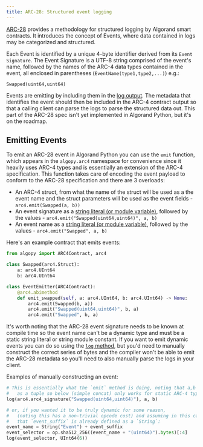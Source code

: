 ```yaml
---
title: ARC-28: Structured event logging
---
```


[ARC-28](https://github.com/algorandfoundation/ARCs/blob/main/ARCs/arc-0028) provides a methodology for structured logging by Algorand smart contracts. It introduces the concept of Events, where data contained in logs may be categorized and structured.

Each Event is identified by a unique 4-byte identifier derived from its `Event Signature`. The Event Signature is a UTF-8 string comprised of the event's name, followed by the names of the ARC-4 data types contained in the event, all enclosed in parentheses (`EventName(type1,type2,...)`) e.g.:

```
Swapped(uint64,uint64)
```

Events are emitting by including them in the [log output](./lg-logs). The metadata that identifies the event should then be included in the ARC-4 contract output so that a calling client can parse the logs to parse the structured data out. This part of the ARC-28 spec isn't yet implemented in Algorand Python, but it's on the roadmap.

## Emitting Events

To emit an ARC-28 event in Algorand Python you can use the `emit` function, which appears in the `algopy.arc4` namespace for convenience since it heavily uses ARC-4 types and is essentially an extension of the ARC-4 specification. This function takes care of encoding the event payload to conform to the ARC-28 specification and there are 3 overloads:

-   An ARC-4 struct, from what the name of the struct will be used as a the event name and the struct parameters will be used as the event fields - `arc4.emit(Swapped(a, b))`
-   An event signature as a [string literal (or module variable)](./lg-types), followed by the values - `arc4.emit("Swapped(uint64,uint64)", a, b)`
-   An event name as a [string literal (or module variable)](./lg-types), followed by the values - `arc4.emit("Swapped", a, b)`

Here's an example contract that emits events:

```python
from algopy import ARC4Contract, arc4

class Swapped(arc4.Struct):
    a: arc4.UInt64
    b: arc4.UInt64

class EventEmitter(ARC4Contract):
    @arc4.abimethod
    def emit_swapped(self, a: arc4.UInt64, b: arc4.UInt64) -> None:
        arc4.emit(Swapped(b, a))
        arc4.emit("Swapped(uint64,uint64)", b, a)
        arc4.emit("Swapped", b, a)
```

It's worth noting that the ARC-28 event signature needs to be known at compile time so the event name can't be a dynamic type and must be a static string literal or string module constant. If you want to emit dynamic events you can do so using the [`log` method](./lg-logs), but you'd need to manually construct the correct series of bytes and the compiler won't be able to emit the ARC-28 metadata so you'll need to also manually parse the logs in your client.

Examples of manually constructing an event:

```python
# This is essentially what the `emit` method is doing, noting that a,b need to be encoded
#   as a tuple so below (simple concat) only works for static ARC-4 types
log(arc4.arc4_signature("Swapped(uint64,uint64)"), a, b)

# or, if you wanted it to be truly dynamic for some reason,
#   (noting this has a non-trivial opcode cost) and assuming in this case
#   that `event_suffix` is already defined as a `String`:
event_name = String("Event") + event_suffix
event_selector = op.sha512_256((event_name + "(uint64)").bytes)[:4]
log(event_selector, UInt64(6))
```